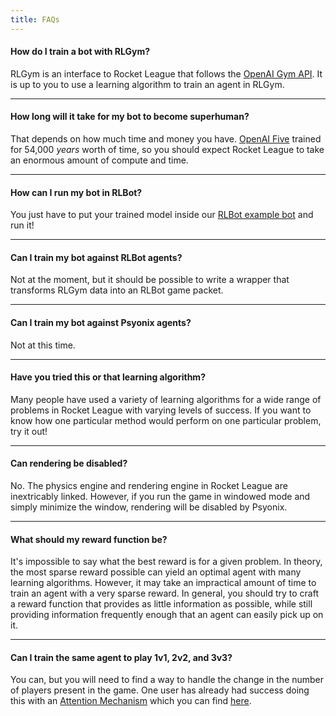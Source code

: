 ```yaml
---
title: FAQs
---
```


#### How do I train a bot with RLGym?

RLGym is an interface to Rocket League that follows the [OpenAI Gym API](https://gym.openai.com/). It is up to you to use a learning algorithm to train an agent in RLGym.

***

#### How long will it take for my bot to become superhuman?

That depends on how much time and money you have. [OpenAI Five](https://openai.com/blog/openai-five/) trained for 54,000 *years* worth of time, so you should expect Rocket League
to take an enormous amount of compute and time.

***

#### How can I run my bot in RLBot?

You just have to put your trained model inside our [RLBot example bot](https://github.com/RLGym/RLGymExampleBot) and run it!

***

#### Can I train my bot against RLBot agents?

Not at the moment, but it should be possible to write a wrapper that transforms RLGym data into an RLBot game packet.

***

#### Can I train my bot against Psyonix agents?

Not at this time.

***

#### Have you tried this or that learning algorithm?

Many people have used a variety of learning algorithms for a wide range of problems in Rocket League with varying levels of success. If you want to know how one particular method
would perform on one particular problem, try it out!

***

#### Can rendering be disabled?

No. The physics engine and rendering engine in Rocket League are inextricably linked. However, if you run the game in windowed mode and simply minimize the window, rendering will be
disabled by Psyonix.

***

#### What should my reward function be?

It's impossible to say what the best reward is for a given problem. In theory, the most sparse reward possible can yield an optimal agent with many learning algorithms. However,
it may take an impractical amount of time to train an agent with a very sparse reward. In general, you should try to craft a reward function that provides as little information as possible,
while still providing information frequently enough that an agent can easily pick up on it.

***

#### Can I train the same agent to play 1v1, 2v2, and 3v3?

You can, but you will need to find a way to handle the change in the number of players present in the game. One user has already had success doing this with an [Attention Mechanism](https://en.wikipedia.org/wiki/Attention_(machine_learning)) which
you can find [here](https://github.com/Rolv-Arild/EARL-pytorch).
